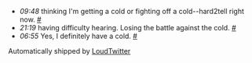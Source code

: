 <html><body><ul class="loudtwitter"><li><em>09:48</em> thinking I'm getting a cold or fighting off a cold--hard2tell right now. <a href="http://twitter.com/merrill517/statuses/1223198244">#</a></li> <li><em>21:19</em> having difficulty hearing. Losing the battle against the cold. <a href="http://twitter.com/merrill517/statuses/1225428884">#</a></li> <li><em>06:55</em> Yes, I definitely have a cold. <a href="http://twitter.com/merrill517/statuses/1226483274">#</a></li></ul>Automatically shipped by <a href="http://www.loudtwitter.com">LoudTwitter</a></body></html>